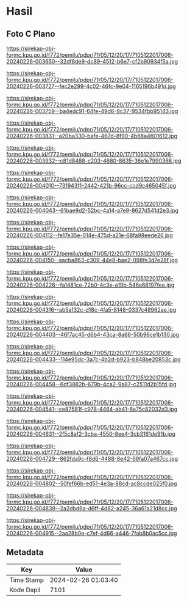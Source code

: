 # Hasil

## Foto C Plano

https://sirekap-obj-formc.kpu.go.id/f772/pemilu/pdpr/71/05/12/20/17/7105122017006-20240226-003650--32df8de9-dc89-4512-b6e7-cf2b90934f5a.jpg

https://sirekap-obj-formc.kpu.go.id/f772/pemilu/pdpr/71/05/12/20/17/7105122017006-20240226-003727--fec2e299-4c02-46fc-9e04-1165196b491d.jpg

https://sirekap-obj-formc.kpu.go.id/f772/pemilu/pdpr/71/05/12/20/17/7105122017006-20240226-003759--ba4edc91-64fe-49d6-8c37-9534fbb95143.jpg

https://sirekap-obj-formc.kpu.go.id/f772/pemilu/pdpr/71/05/12/20/17/7105122017006-20240226-003831--a20ba330-bafe-467d-8f90-4b68a4601612.jpg

https://sirekap-obj-formc.kpu.go.id/f772/pemilu/pdpr/71/05/12/20/17/7105122017006-20240226-003932--c81d8488-c203-4680-8635-36e1e7990368.jpg

https://sirekap-obj-formc.kpu.go.id/f772/pemilu/pdpr/71/05/12/20/17/7105122017006-20240226-004010--731943f1-2442-421b-96cc-ccd9c465045f.jpg

https://sirekap-obj-formc.kpu.go.id/f772/pemilu/pdpr/71/05/12/20/17/7105122017006-20240226-004043--61bae9d2-52bc-4a14-a7e9-8627d541d2e3.jpg

https://sirekap-obj-formc.kpu.go.id/f772/pemilu/pdpr/71/05/12/20/17/7105122017006-20240226-004112--fe17e35e-014e-475d-a21e-68fa98eede26.jpg

https://sirekap-obj-formc.kpu.go.id/f772/pemilu/pdpr/71/05/12/20/17/7105122017006-20240226-004150--aacba863-c309-44e8-bae2-098fe3d7e28f.jpg

https://sirekap-obj-formc.kpu.go.id/f772/pemilu/pdpr/71/05/12/20/17/7105122017006-20240226-004226--fa1481ce-72b0-4c3e-a19b-546a68197fee.jpg

https://sirekap-obj-formc.kpu.go.id/f772/pemilu/pdpr/71/05/12/20/17/7105122017006-20240226-004316--ab5af32c-d18c-4fa5-8148-0337c48962ae.jpg

https://sirekap-obj-formc.kpu.go.id/f772/pemilu/pdpr/71/05/12/20/17/7105122017006-20240226-004403--46f7ac45-d6b4-43ca-8a66-50b96ce1b130.jpg

https://sirekap-obj-formc.kpu.go.id/f772/pemilu/pdpr/71/05/12/20/17/7105122017006-20240226-004433--114e95dc-3a7c-4b2d-b923-b848be20853c.jpg

https://sirekap-obj-formc.kpu.go.id/f772/pemilu/pdpr/71/05/12/20/17/7105122017006-20240226-004458--6df3882b-679b-4ca2-9a87-c2511d2b15fd.jpg

https://sirekap-obj-formc.kpu.go.id/f772/pemilu/pdpr/71/05/12/20/17/7105122017006-20240226-004541--ce87581f-c978-4464-ab41-6a75c82032d3.jpg

https://sirekap-obj-formc.kpu.go.id/f772/pemilu/pdpr/71/05/12/20/17/7105122017006-20240226-004631--2f5c8af2-3cba-4550-8ee4-3cb3161de91b.jpg

https://sirekap-obj-formc.kpu.go.id/f772/pemilu/pdpr/71/05/12/20/17/7105122017006-20240226-004729--862fda9c-f8d6-4488-8e42-69fa07a467cc.jpg

https://sirekap-obj-formc.kpu.go.id/f772/pemilu/pdpr/71/05/12/20/17/7105122017006-20240226-004802--50fef66b-ed51-4e3a-88cd-ac8ccde025f0.jpg

https://sirekap-obj-formc.kpu.go.id/f772/pemilu/pdpr/71/05/12/20/17/7105122017006-20240226-004839--2a2dbd6a-d6ff-4d82-a245-36a61a21d8cc.jpg

https://sirekap-obj-formc.kpu.go.id/f772/pemilu/pdpr/71/05/12/20/17/7105122017006-20240226-004915--2aa28b0e-c7ef-4d66-a446-7fab8b0ac5cc.jpg


## Metadata

| Key        | Value               |
| ---------- | ------------------- |
| Time Stamp | 2024-02-26 01:03:40 |
| Kode Dapil | 7101                |



